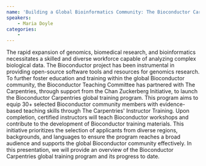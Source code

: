 ```yaml
---
name: 'Building a Global Bioinformatics Community: The Bioconductor Carpentries Training Program'
speakers:
	- Maria Doyle
categories:
	-
---
```

The rapid expansion of genomics, biomedical research, and bioinformatics necessitates a skilled and diverse workforce capable of analyzing complex biological data. The Bioconductor project has been instrumental in providing open-source software tools and resources for genomics research. To further foster education and training within the global Bioconductor community, the Bioconductor Teaching Committee has partnered with The Carpentries, through support from the Chan Zuckerberg Initiative, to launch the Bioconductor Carpentries global training program.  This program aims to equip 30+ selected Bioconductor community members with evidence-based teaching skills through The Carpentries' Instructor Training. Upon completion, certified instructors will teach Bioconductor workshops and contribute to the development of Bioconductor training materials. This initiative prioritizes the selection of applicants from diverse regions, backgrounds, and languages to ensure the program reaches a broad audience and supports the global Bioconductor community effectively.  In this presentation, we will provide an overview of the Bioconductor Carpentries global training program and its progress to date.
